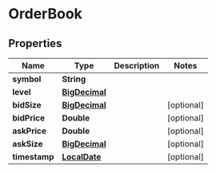 
# OrderBook

## Properties
Name | Type | Description | Notes
------------ | ------------- | ------------- | -------------
**symbol** | **String** |  | 
**level** | [**BigDecimal**](BigDecimal.md) |  | 
**bidSize** | [**BigDecimal**](BigDecimal.md) |  |  [optional]
**bidPrice** | **Double** |  |  [optional]
**askPrice** | **Double** |  |  [optional]
**askSize** | [**BigDecimal**](BigDecimal.md) |  |  [optional]
**timestamp** | [**LocalDate**](LocalDate.md) |  |  [optional]



